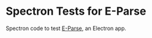 # Spectron Tests for E-Parse

Spectron code to test [E-Parse](https://gitlab.com/ankitpati/eparse
"G-Parse in Electron"), an Electron app.
